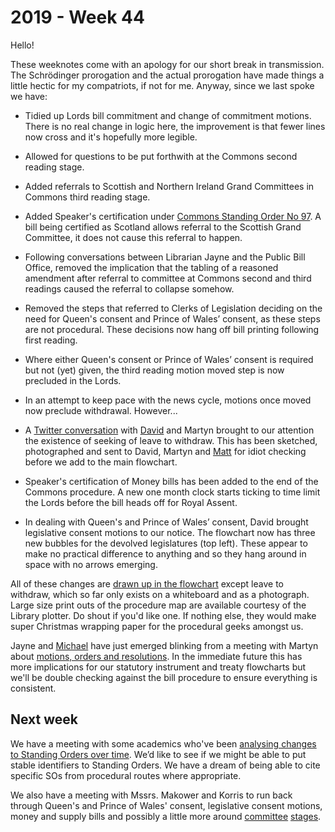 # 2019 - Week 44

Hello!

These weeknotes come with an apology for our short break in transmission. The Schrödinger prorogation and the actual prorogation have made things a little hectic for my compatriots, if not for me. Anyway, since we last spoke we have:

* Tidied up Lords bill commitment and change of commitment motions. There is no real change in logic here, the improvement is that fewer lines now cross and it's hopefully more legible.

* Allowed for questions to be put forthwith at the Commons second reading stage.

* Added referrals to Scottish and Northern Ireland Grand Committees in Commons third reading stage.

* Added Speaker's certification under [Commons Standing Order No 97](https://publications.parliament.uk/pa/cm201213/cmstords/614/body.htm#97). A bill being certified as Scotland allows referral to the Scottish Grand Committee, it does not cause this referral to happen.

* Following conversations between Librarian Jayne and the Public Bill Office, removed the implication that the tabling of a reasoned amendment after referral to committee at Commons second and third readings caused the referral to collapse somehow.

* Removed the steps that referred to Clerks of Legislation deciding on the need for Queen's consent and Prince of Wales’ consent, as these steps are not procedural. These decisions now hang off bill printing following first reading.

* Where either Queen's consent or Prince of Wales’ consent is required but not (yet) given, the third reading motion moved step is now precluded in the Lords.

* In an attempt to keep pace with the news cycle, motions once moved now preclude withdrawal. However...

* A [Twitter conversation](https://mobile.twitter.com/clerkly/status/1187414382600425472) with [David](https://twitter.com/clerkly) and Martyn brought to our attention the existence of seeking of leave to withdraw. This has been sketched, photographed and sent to David, Martyn and [Matt](https://twitter.com/mattkorris) for idiot checking before we add to the main flowchart.

* Speaker's certification of Money bills has been added to the end of the Commons procedure. A new one month clock starts ticking to time limit the Lords before the bill heads off for Royal Assent.

* In dealing with Queen's and Prince of Wales’ consent, David brought legislative consent motions to our notice. The flowchart now has three new bubbles for the devolved legislatures (top left). These appear to make no practical difference to anything and so they hang around in space with no arrows emerging.

All of these changes are [drawn up in the flowchart](https://ukparliament.github.io/ontologies/procedure/flowcharts/bills/public-bill.pdf) except leave to withdraw, which so far only exists on a whiteboard and as a photograph. Large size print outs of the procedure map are available courtesy of the Library plotter. Do shout if you'd like one. If nothing else, they would make super Christmas wrapping paper for the procedural geeks amongst us.

Jayne and [Michael](https://twitter.com/fantasticlife) have just emerged blinking from a meeting with Martyn about [motions, orders and resolutions](https://mobile.twitter.com/fantasticlife/status/1189942589983772672). In the immediate future this has more implications for our statutory instrument and treaty flowcharts but we'll be double checking against the bill procedure to ensure everything is consistent.

## Next week

We have a meeting with some academics who've been [analysing changes to Standing Orders over time](https://blogs.lse.ac.uk/politicsandpolicy/uk-parlrules-dataset/). We’d like to see if we might be able to put stable identifiers to Standing Orders. We have a dream of being able to cite specific SOs from procedural routes where appropriate.

We also have a meeting with Mssrs. Makower and Korris to run back through Queen's and Prince of Wales' consent, legislative consent motions, money and supply bills and possibly a little more around [committee](https://trello.com/c/e5eAkqq0/27-lords-committee-stage-amendment-consideration) [stages](https://trello.com/c/s4oP6JbN/42-lords-recommital).